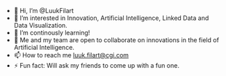 - 👋 Hi, I’m @LuukFilart
- 👀 I’m interested in Innovation, Artificial Intelligence, Linked Data and Data Visualization. 
- 🌱 I’m continously learning!
- 💞️ Me and my team are open to collaborate on innovations in the field of Artificial Intelligence. 
- 📫 How to reach me luuk.filart@cgi.com  
- ⚡ Fun fact: Will ask my friends to come up with a fun one. 

<!---
LuukFilart/LuukFilart is a ✨ special ✨ repository because its `README.md` (this file) appears on your GitHub profile.
You can click the Preview link to take a look at your changes.
--->

